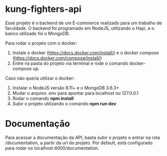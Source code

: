 # kung-fighters-api

Esse projeto é o backend de um E-commerce realizado para um trabalho de faculdade. O backend foi programado em NodeJS, utilizando o Hapi, e o 
banco utilizado foi o MongoDB. 

Para rodar o projeto com o docker:

1. Instale o docker (https://docs.docker.com/install/) e o docker compose (https://docs.docker.com/compose/install/)
2. Entre na pasta do projeto via terminal e rode o comando docker-compose up.

Caso não queria utilizar o docker:

1. Instalar o NodeJS versão 8.11+ e o MongoDB 3.6.3+
2. Mudar o arquivo .env para apontar para localhost ou 127.0.0.1
3. Rodar o comando **npm install**
4. Subir o projeto utilizando o comando **npm run dev**

# Documentação

Para acessar a documentação da API, basta subir o projeto e entrar na rota /documentation, a partir da url do projeto. 
Por default, está configurado para rodar no localhost:4000/documentation.
